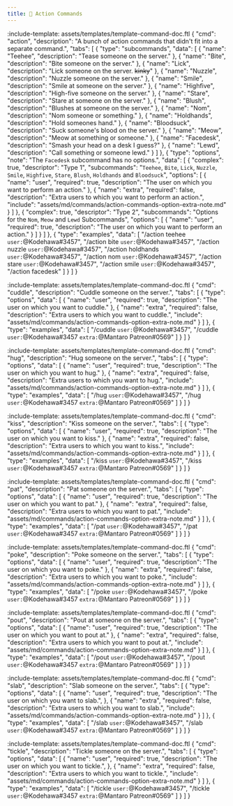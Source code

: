 ```yaml
---
title: 👋 Action Commands
---
```


:include-template: assets/templates/template-command-doc.ftl {
"cmd": "action",
"description": "A bunch of action commands that didn't fit into a separate command.",
"tabs": [
{
"type": "subcommands",
"data": [
{
"name": "Teehee",
"description": "Tease someone on the server."
},
{
"name": "Bite",
"description": "Bite someone on the server."
},
{
"name": "Lick",
"description": "Lick someone on the server. ~~kinky~~"
},
{
"name": "Nuzzle",
"description": "Nuzzle someone on the server."
},
{
"name": "Smile",
"description": "Smile at someone on the server."
},
{
"name": "Highfive",
"description": "High-five someone on the server."
},
{
"name": "Stare",
"description": "Stare at someone on the server."
},
{
"name": "Blush",
"description": "Blushes at someone on the server."
},
{
"name": "Nom",
"description": "Nom someone or something."
},
{
"name": "Holdhands",
"description": "Hold someones hand."
},
{
"name": "Bloodsuck",
"description": "Suck someone's blood on the server."
},
{
"name": "Meow",
"description": "Meow at something or someone."
},
{
"name": "Facedesk",
"description": "Smash your head on a desk I guess?"
},
{
"name": "Lewd",
"description": "Call something or someone lewd."
}
]
},
{
"type": "options",
"note": "The `Facedesk` subcommand has no options.",
"data": [
{
"complex": true,
"descriptor": "Type 1",
"subcommands": "`Teehee`, `Bite`, `Lick`, `Nuzzle`, `Smile`, `Highfive`, `Stare`, `Blush`, `Holdhands` and `Bloodsuck`",
"options": [
{
"name": "user",
"required": true,
"description": "The user on which you want to perform an action."
},
{
"name": "extra",
"required": false,
"description": "Extra users to which you want to perform an action.",
"include": "assets/md/commands/action-commands-option-extra-note.md"
}
]
},
{
"complex": true,
"descriptor": "Type 2",
"subcommands": "Options for the `Nom`, `Meow` and `Lewd` Subcommands",
"options": [
{
"name": "user",
"required": true,
"description": "The user on which you want to perform an action."
}
]
}
]
},
{
"type": "examples",
"data": [
"/action teehee `user:`@Kodehawa#3457",
"/action bite `user:`@Kodehawa#3457",
"/action nuzzle `user:`@Kodehawa#3457",
"/action holdhands `user:`@Kodehawa#3457",
"/action nom `user:`@Kodehawa#3457",
"/action stare `user:`@Kodehawa#3457",
"/action smile `user:`@Kodehawa#3457",
"/action facedesk"
]
}
]
}

:include-template: assets/templates/template-command-doc.ftl {
"cmd": "cuddle",
"description": "Cuddle someone on the server.",
"tabs": [
{
"type": "options",
"data": [
{
"name": "user",
"required": true,
"description": "The user on which you want to cuddle."
},
{
"name": "extra",
"required": false,
"description": "Extra users to which you want to cuddle.",
"include": "assets/md/commands/action-commands-option-extra-note.md"
}
]
},
{
"type": "examples",
"data": [
"/cuddle `user:`@Kodehawa#3457",
"/cuddle `user:`@Kodehawa#3457 `extra:`@Mantaro Patreon#0569"
]
}
]
}

:include-template: assets/templates/template-command-doc.ftl {
"cmd": "hug",
"description": "Hug someone on the server.",
"tabs": [
{
"type": "options",
"data": [
{
"name": "user",
"required": true,
"description": "The user on which you want to hug."
},
{
"name": "extra",
"required": false,
"description": "Extra users to which you want to hug.",
"include": "assets/md/commands/action-commands-option-extra-note.md"
}
]
},
{
"type": "examples",
"data": [
"/hug `user:`@Kodehawa#3457",
"/hug `user:`@Kodehawa#3457 `extra:`@Mantaro Patreon#0569"
]
}
]
}

:include-template: assets/templates/template-command-doc.ftl {
"cmd": "kiss",
"description": "Kiss someone on the server.",
"tabs": [
{
"type": "options",
"data": [
{
"name": "user",
"required": true,
"description": "The user on which you want to kiss."
},
{
"name": "extra",
"required": false,
"description": "Extra users to which you want to kiss.",
"include": "assets/md/commands/action-commands-option-extra-note.md"
}
]
},
{
"type": "examples",
"data": [
"/kiss `user:`@Kodehawa#3457",
"/kiss `user:`@Kodehawa#3457 `extra:`@Mantaro Patreon#0569"
]
}
]
}


:include-template: assets/templates/template-command-doc.ftl {
"cmd": "pat",
"description": "Pat someone on the server.",
"tabs": [
{
"type": "options",
"data": [
{
"name": "user",
"required": true,
"description": "The user on which you want to pat."
},
{
"name": "extra",
"required": false,
"description": "Extra users to which you want to pat.",
"include": "assets/md/commands/action-commands-option-extra-note.md"
}
]
},
{
"type": "examples",
"data": [
"/pat `user:`@Kodehawa#3457",
"/pat `user:`@Kodehawa#3457 `extra:`@Mantaro Patreon#0569"
]
}
]
}



:include-template: assets/templates/template-command-doc.ftl {
"cmd": "poke",
"description": "Poke someone on the server.",
"tabs": [
{
"type": "options",
"data": [
{
"name": "user",
"required": true,
"description": "The user on which you want to poke."
},
{
"name": "extra",
"required": false,
"description": "Extra users to which you want to poke.",
"include": "assets/md/commands/action-commands-option-extra-note.md"
}
]
},
{
"type": "examples",
"data": [
"/poke `user:`@Kodehawa#3457",
"/poke `user:`@Kodehawa#3457 `extra:`@Mantaro Patreon#0569"
]
}
]
}



:include-template: assets/templates/template-command-doc.ftl {
"cmd": "pout",
"description": "Pout at someone on the server.",
"tabs": [
{
"type": "options",
"data": [
{
"name": "user",
"required": true,
"description": "The user on which you want to pout at."
},
{
"name": "extra",
"required": false,
"description": "Extra users to which you want to pout at.",
"include": "assets/md/commands/action-commands-option-extra-note.md"
}
]
},
{
"type": "examples",
"data": [
"/pout `user:`@Kodehawa#3457",
"/pout `user:`@Kodehawa#3457 `extra:`@Mantaro Patreon#0569"
]
}
]
}



:include-template: assets/templates/template-command-doc.ftl {
"cmd": "slab",
"description": "Slab someone on the server.",
"tabs": [
{
"type": "options",
"data": [
{
"name": "user",
"required": true,
"description": "The user on which you want to slab.",
},
{
"name": "extra",
"required": false,
"description": "Extra users to which you want to slab.",
"include": "assets/md/commands/action-commands-option-extra-note.md"
}
]
},
{
"type": "examples",
"data": [
"/slab `user:`@Kodehawa#3457",
"/slab `user:`@Kodehawa#3457 `extra:`@Mantaro Patreon#0569"
]
}
]
}



:include-template: assets/templates/template-command-doc.ftl {
"cmd": "tickle",
"description": "Tickle someone on the server.",
"tabs": [
{
"type": "options",
"data": [
{
"name": "user",
"required": true,
"description": "The user on which you want to tickle.",
},
{
"name": "extra",
"required": false,
"description": "Extra users to which you want to tickle.",
"include": "assets/md/commands/action-commands-option-extra-note.md"
}
]
},
{
"type": "examples",
"data": [
"/tickle `user:`@Kodehawa#3457",
"/tickle `user:`@Kodehawa#3457 `extra:`@Mantaro Patreon#0569"
]
}
]
}
